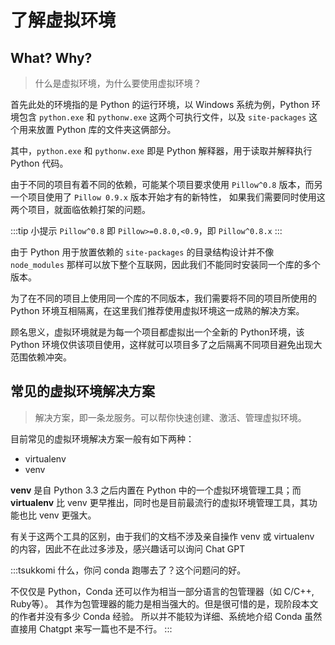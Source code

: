 # 了解虚拟环境

## What? Why?

> 什么是虚拟环境，为什么要使用虚拟环境？

首先此处的环境指的是 Python 的运行环境，以 Windows 系统为例，Python
环境包含 `python.exe` 和 `pythonw.exe` 这两个可执行文件，以及
`site-packages` 这个用来放置 Python 库的文件夹这俩部分。

其中，`python.exe` 和 `pythonw.exe` 即是 Python 解释器，用于读取并解释执行
Python 代码。

由于不同的项目有着不同的依赖，可能某个项目要求使用 `Pillow^0.8`
版本，而另一个项目使用了 `Pillow 0.9.x` 版本开始才有的新特性，
如果我们需要同时使用这两个项目，就面临依赖打架的问题。

:::tip 小提示
`Pillow^0.8` 即 `Pillow>=0.8.0,<0.9`，即 `Pillow^0.8.x`
:::

由于 Python 用于放置依赖的 `site-packages` 的目录结构设计并不像 `node_modules`
那样可以放下整个互联网，因此我们不能同时安装同一个库的多个版本。

为了在不同的项目上使用同一个库的不同版本，我们需要将不同的项目所使用的
Python 环境互相隔离，在这里我们推荐使用虚拟环境这一成熟的解决方案。

顾名思义，虚拟环境就是为每一个项目都虚拟出一个全新的 Python环境，该 Python
环境仅供该项目使用，这样就可以项目多了之后隔离不同项目避免出现大范围依赖冲突。

## 常见的虚拟环境解决方案

> 解决方案，即一条龙服务。可以帮你快速创建、激活、管理虚拟环境。

目前常见的虚拟环境解决方案一般有如下两种：

- virtualenv
- venv

**venv** 是自 Python 3.3 之后内置在 Python 中的一个虚拟环境管理工具；而 **virtualenv**
比 venv 更早推出，同时也是目前最流行的虚拟环境管理工具，其功能也比 venv 更强大。

有关于这两个工具的区别，由于我们的文档不涉及亲自操作 venv 或 virtualenv
的内容，因此不在此过多涉及，感兴趣话可以询问 Chat GPT

:::tsukkomi
什么，你问 conda 跑哪去了？这个问题问的好。

不仅仅是 Python，Conda 还可以作为相当一部分语言的包管理器（如 C/C++, Ruby等）。
其作为包管理器的能力是相当强大的。但是很可惜的是，现阶段本文的作者并没有多少 Conda 经验。
所以并不能较为详细、系统地介绍 Conda <Curtain>虽然直接用 Chatgpt 来写一篇也不是不行</Curtain>。
:::
